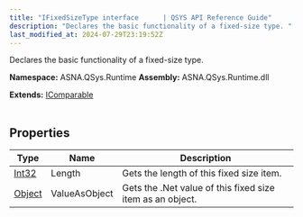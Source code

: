 ```yaml
---
title: "IFixedSizeType interface      | QSYS API Reference Guide"
description: "Declares the basic functionality of a fixed-size type. "
last_modified_at: 2024-07-29T23:19:52Z
---
```


Declares the basic functionality of a fixed-size type.

**Namespace:** ASNA.QSys.Runtime
**Assembly:** ASNA.QSys.Runtime.dll

**Extends:** [IComparable](https://learn.microsoft.com/en-us/dotnet/api/system.icomparable-1?view=net-8.0)
<br>
<br>

## Properties

| Type | Name | Description
| --- | --- | --- 
| [Int32](https://learn.microsoft.com/en-us/dotnet/csharp/language-reference/builtin-types/integral-numeric-types) | Length | Gets the length of this fixed size item. |
| [Object](https://docs.microsoft.com/en-us/dotnet/api/system.object) | ValueAsObject | Gets the .Net value of this fixed size item as an object. |
